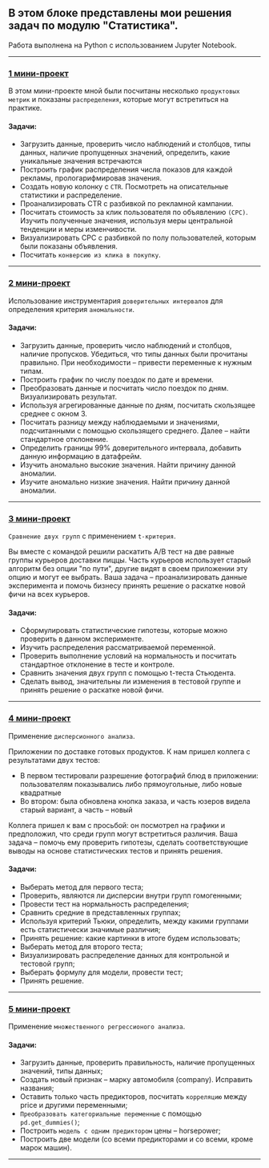 ## В этом блоке представлены мои решения задач по модулю **"Статистика"**.

Работа выполнена на Python с использованием Jupyter Notebook. 

<hr>

### [1 мини-проект](https://github.com/ElenaAnalyst/stat_homeworks/blob/main/1_lesson.ipynb)
В этом мини-проекте мной были посчитаны несколько `продуктовых метрик` и показаны `распределения`, которые могут встретиться на практике.

#### Задачи: 
* Загрузить данные, проверить число наблюдений и столбцов, типы данных, наличие пропущенных значений, определить, какие уникальные значения встречаются
* Построить график распределения числа показов для каждой рекламы, прологарифмировав значения.
* Создать новую колонку c `CTR`. Посмотреть на описательные статистики и распределение.
* Проанализировать CTR с разбивкой по рекламной кампании.
* Посчитать стоимость за клик пользователя по объявлению `(CPC)`. Изучить полученные значения, используя меры центральной тенденции и меры изменчивости.
* Визуализировать CPC с разбивкой по полу пользователей, которым были показаны объявления.
* Посчитать `конверсию из клика в покупку`.

<hr>

### [2 мини-проект](https://github.com/ElenaAnalyst/stat_homeworks/blob/main/2_lesson.ipynb)
Использование инструментария `доверительных интервалов` для определения критерия `аномальности`.

#### Задачи: 
* Загрузить данные, проверить число наблюдений и столбцов, наличие пропусков. Убедиться, что типы данных были прочитаны правильно. При необходимости – привести переменные к нужным типам.
* Построить график по числу поездок по дате и времени.
* Преобразовать данные и посчитать число поездок по дням. Визуализировать результат.
* Используя агрегированные данные по дням, посчитать скользящее среднее с окном 3. 
* Посчитать разницу между наблюдаемыми и значениями, подсчитанными с помощью скользящего среднего. Далее – найти стандартное отклонение.
* Определить границы 99% доверительного интервала, добавить данную информацию в датафрейм.
* Изучить аномально высокие значения. Найти причину данной аномалии.
* Изучите аномально низкие значения. Найти причину данной аномалии.

<hr>

### [3 мини-проект](https://github.com/ElenaAnalyst/stat_homeworks/blob/main/3_lesson.ipynb)
`Сравнение двух групп` с применением `t-критерия`.

Вы вместе с командой решили раскатить A/B тест на две равные группы курьеров доставки пиццы. Часть курьеров использует старый алгоритм без опции "по пути", другие видят в своем приложении эту опцию и могут ее выбрать. Ваша задача – проанализировать данные эксперимента и помочь бизнесу принять решение о раскатке новой фичи на всех курьеров.

#### Задачи: 
* Сформулировать статистические гипотезы, которые можно проверить в данном эксперименте.
* Изучить распределения рассматриваемой переменной.
* Проверить выполнение условий на нормальность и посчитать стандартное отклонение в тесте и контроле.
* Сравнить значения двух групп с помощью t-теста Стьюдента.
* Сделать вывод, значительны ли изменения в тестовой группе и принять решение о раскатке новой фичи.

<hr>

### [4 мини-проект](https://github.com/ElenaAnalyst/stat_homeworks/blob/main/4_lesson.ipynb)
Применение `дисперсионного анализа`.

Приложении по доставке готовых продуктов. К нам пришел коллега с результатами двух тестов:

* В первом тестировали разрешение фотографий блюд в приложении: пользователям показывались либо прямоугольные, либо новые квадратные
* Во втором: была обновлена кнопка заказа, и часть юзеров видела старый вариант, а часть – новый

Коллега пришел к вам с просьбой: он посмотрел на графики и предположил, что среди групп могут встретиться различия. Ваша задача – помочь ему проверить гипотезы, сделать соответствующие выводы на основе статистических тестов и принять решения.

#### Задачи: 
* Выберать метод для первого теста;
* Проверить, являются ли дисперсии внутри групп гомогенными;
* Провести тест на нормальность распределения;
* Сравнить средние в представленных группах;
* Используя критерий Тьюки, определить, между какими группами есть статистически значимые различия;
* Принять решение: какие картинки в итоге будем использовать;
* Выберать метод для второго теста;
* Визуализировать распределение данных для контрольной и тестовой групп;
* Выберать формулу для модели, провести тест;
* Принять решение.

<hr>

### [5 мини-проект](https://github.com/ElenaAnalyst/stat_homeworks/blob/main/5_lesson.ipynb)
Применение `множественного регрессионого анализа`.

#### Задачи: 
* Загрузить данные, проверить правильность, наличие пропущенных значений, типы данных;
* Создать новый признак – марку автомобиля (company). Исправить названия;
* Оставить только часть предикторов, посчитать `корреляцию` между price и другими переменными;
* `Преобразовать категориальные переменные` с помощью `pd.get_dummies()`;
* Построить `модель с одним предиктором` цены – horsepower;
* Построить две модели (со всеми предикторами и со всеми, кроме марок машин).

<hr>
